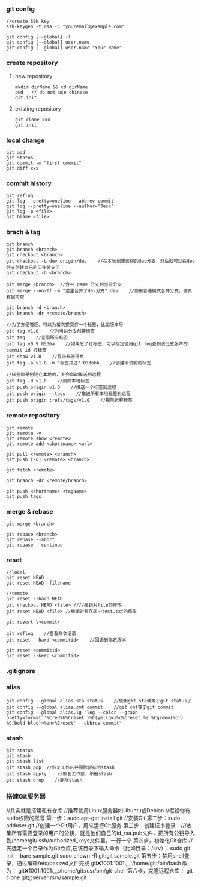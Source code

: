 ### git config

```
//create SSH key
ssh-keygen -t rsa -C "youremail@example.com"

git config [--global] -l
git config [--global] user.name
git config [--global] user.name "Your Name"
```

### create repository

1. new repository

   ```
   mkdir dirName && cd dirName
   pwd   // do not use chinese
   git init
   ```
2. existing repository

   ```
   git clone xxx
   git init
   ```
### local change

```
git add .
git status
git commit -m "first commit"
git diff xxx
```

### commit history

```
git reflog
git log --pretty=oneline --abbrev-commit
git log --pretty=oneline --author="Jack"
git log -p <file>
git blame <file>
```

### brach & tag

```
git branch
git branch <branch>
git checkout <branch>
git checkout -b dev origin/dev    //在本地创建远程的dev分支，然后就可以在dev分支创建自己的工作分支了
git checkout -b <branch>

git merge <branch>  //合并 name 分支到当前分支
git merge --no-ff -m "这里合并了dev分支" dev    //使用普通模式合并分支，使其有据可查

git branch -d <branch>
git branch -dr <remote/branch>

//为了方便管理，可以为每次提交打一个标签，比如版本号
git tag v1.0    //为当前分支创建标签
git tag    //查看所有标签
git tag v0.9 0536a    //如果忘了打标签，可以指定使用git log查到该分支版本的 commit id 打标签
git show v1.0    //显示标签信息
git tag -a v1.0 -m "标签描述" 03366b    //创建带说明的标签

//标签都是创建在本地的，不会自动推送到远程
git tag -d v1.0    //删除本地标签
git push origin v1.0    //推送一个标签到远程
git push origin --tags    //推送所有本地标签到远程
git push origin :refs/tags/v1.0    //删除远程标签
```

### remote repository

```
git remote
git remote -v
git remote show <remote>
git remote add <shortname> <url>

git pull <remote> <branch>
git push [-u] <remote> <branch>

git fetch <remote>

git branch -dr <remote/branch>

git push <shortname> <tagName>
git push tags
```

### merge & rebase

```
git merge <branch>

git rebase <branch>
git rebase --abort
git rebase --continue
```

### reset

```
//local
git reset HEAD .
git reset HEAD -filename

//remote
git reset --hard HEAD
git checkout HEAD <file> ////撤销对file的修改
git reset HEAD <file> //撤销对暂存区中test.txt的修改

git revert \<commit>

git reflog    //查看命令记录
git reset --hard <commitid>    //回退到指定版本

git reset <commitid>
git reset --keep <commitid>
```

### .gitignore

### alias

```
git config --global alias.sta status    //使用git sta就等于git status了
git config --global alias.cmt commit    //git cmt等于git commit
git config --global alias.lg "log --color --graph --pretty=format:'%Cred%h%Creset -%C(yellow)%d%Creset %s %Cgreen(%cr) %C(bold blue)<%an>%Creset' --abbrev-commit"
```
### stash

```
git status
git stash
git stash list
git stash pop  //恢复工作区并删除暂存的stash
git stash apply    //恢复工作区，不删stash
git stash drop    //删除stash
```

### 搭建Git服务器
//其实就是搭建私有仓库
//推荐使用Linux服务器如Ubuntu或Debian
//假设你有sudo权限的账号
第一步：sudo apt-get install git    //安装Git
第二步：sudo adduser git    //创建一个Git用户，用来运行Git服务
第三步：创建证书登录：///收集所有需要登录的用户的公钥，就是他们自己的id_rsa.pub文件，把所有公钥导入到/home/git/.ssh/authorized_keys文件里，一行一个
第四步，初始化Git仓库://先选定一个目录作为Git仓库,在该目录下输入命令（比如目录：/srv）：
sudo git init --bare sample.git
sudo chown -R git:git sample.git
第五步：禁用shell登录，通过编辑/etc/passwd文件完成
git:x:1001:1001:,,,:/home/git:/bin/bash
改为：
git:x:1001:1001:,,,:/home/git:/usr/bin/git-shell
第六步，克隆远程仓库：
git clone git@server:/srv/sample.git


